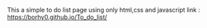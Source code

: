 This a simple to do list page using only html,css and javascript
link : https://borhy0.github.io/To_do_list/
